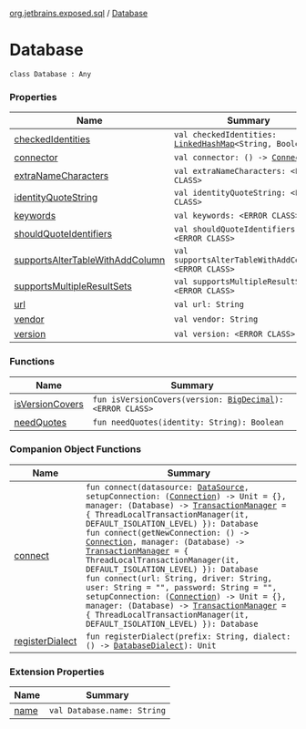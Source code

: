 [org.jetbrains.exposed.sql](../index.md) / [Database](.)

# Database

`class Database : Any`

### Properties

| Name | Summary |
|---|---|
| [checkedIdentities](checked-identities.md) | `val checkedIdentities: `[`LinkedHashMap`](http://docs.oracle.com/javase/6/docs/api/java/util/LinkedHashMap.html)`<String, Boolean>` |
| [connector](connector.md) | `val connector: () -> `[`Connection`](http://docs.oracle.com/javase/6/docs/api/java/sql/Connection.html) |
| [extraNameCharacters](extra-name-characters.md) | `val extraNameCharacters: <ERROR CLASS>` |
| [identityQuoteString](identity-quote-string.md) | `val identityQuoteString: <ERROR CLASS>` |
| [keywords](keywords.md) | `val keywords: <ERROR CLASS>` |
| [shouldQuoteIdentifiers](should-quote-identifiers.md) | `val shouldQuoteIdentifiers: <ERROR CLASS>` |
| [supportsAlterTableWithAddColumn](supports-alter-table-with-add-column.md) | `val supportsAlterTableWithAddColumn: <ERROR CLASS>` |
| [supportsMultipleResultSets](supports-multiple-result-sets.md) | `val supportsMultipleResultSets: <ERROR CLASS>` |
| [url](url.md) | `val url: String` |
| [vendor](vendor.md) | `val vendor: String` |
| [version](version.md) | `val version: <ERROR CLASS>` |

### Functions

| Name | Summary |
|---|---|
| [isVersionCovers](is-version-covers.md) | `fun isVersionCovers(version: `[`BigDecimal`](http://docs.oracle.com/javase/6/docs/api/java/math/BigDecimal.html)`): <ERROR CLASS>` |
| [needQuotes](need-quotes.md) | `fun needQuotes(identity: String): Boolean` |

### Companion Object Functions

| Name | Summary |
|---|---|
| [connect](connect.md) | `fun connect(datasource: `[`DataSource`](http://docs.oracle.com/javase/6/docs/api/javax/sql/DataSource.html)`, setupConnection: (`[`Connection`](http://docs.oracle.com/javase/6/docs/api/java/sql/Connection.html)`) -> Unit = {}, manager: (Database) -> `[`TransactionManager`](../../org.jetbrains.exposed.sql.transactions/-transaction-manager/index.md)` = { ThreadLocalTransactionManager(it, DEFAULT_ISOLATION_LEVEL) }): Database`<br>`fun connect(getNewConnection: () -> `[`Connection`](http://docs.oracle.com/javase/6/docs/api/java/sql/Connection.html)`, manager: (Database) -> `[`TransactionManager`](../../org.jetbrains.exposed.sql.transactions/-transaction-manager/index.md)` = { ThreadLocalTransactionManager(it, DEFAULT_ISOLATION_LEVEL) }): Database`<br>`fun connect(url: String, driver: String, user: String = "", password: String = "", setupConnection: (`[`Connection`](http://docs.oracle.com/javase/6/docs/api/java/sql/Connection.html)`) -> Unit = {}, manager: (Database) -> `[`TransactionManager`](../../org.jetbrains.exposed.sql.transactions/-transaction-manager/index.md)` = { ThreadLocalTransactionManager(it, DEFAULT_ISOLATION_LEVEL) }): Database` |
| [registerDialect](register-dialect.md) | `fun registerDialect(prefix: String, dialect: () -> `[`DatabaseDialect`](../../org.jetbrains.exposed.sql.vendors/-database-dialect/index.md)`): Unit` |

### Extension Properties

| Name | Summary |
|---|---|
| [name](../name.md) | `val Database.name: String` |
